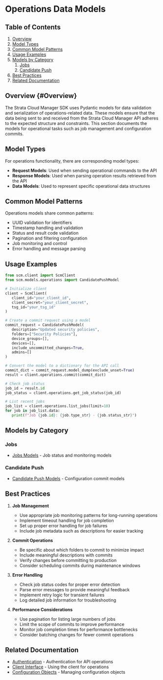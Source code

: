 # Operations Data Models

## Table of Contents

1. [Overview](#overview)
2. [Model Types](#model-types)
3. [Common Model Patterns](#common-model-patterns)
4. [Usage Examples](#usage-examples)
5. [Models by Category](#models-by-category)
   1. [Jobs](#jobs)
   2. [Candidate Push](#candidate-push)
6. [Best Practices](#best-practices)
7. [Related Documentation](#related-documentation)

## Overview {#Overview}
<span id="overview"></span>

The Strata Cloud Manager SDK uses Pydantic models for data validation and serialization of operations-related data. These models ensure that the data being sent to and received from the Strata Cloud Manager API adheres to the expected structure and constraints. This section documents the models for operational tasks such as job management and configuration commits.

## Model Types

For operations functionality, there are corresponding model types:

- **Request Models**: Used when sending operational commands to the API
- **Response Models**: Used when parsing operation results retrieved from the API
- **Data Models**: Used to represent specific operational data structures

## Common Model Patterns

Operations models share common patterns:

- UUID validation for identifiers
- Timestamp handling and validation
- Status and result code validation
- Pagination and filtering configuration
- Job monitoring and control
- Error handling and message parsing

## Usage Examples

```python
from scm.client import ScmClient
from scm.models.operations import CandidatePushModel

# Initialize client
client = ScmClient(
   client_id="your_client_id",
   client_secret="your_client_secret",
   tsg_id="your_tsg_id"
)

# Create a commit request using a model
commit_request = CandidatePushModel(
   description="Updated security policies",
   folders=["Security Policies"],
   device_groups=[],
   devices=[],
   include_uncommitted_changes=True,
   admins=[]
)

# Convert the model to a dictionary for the API call
commit_dict = commit_request.model_dump(exclude_unset=True)
result = client.operations.commit(commit_dict)

# Check job status
job_id = result.id
job_status = client.operations.get_job_status(job_id)

# List recent jobs
job_list = client.operations.list_jobs(limit=10)
for job in job_list.data:
   print(f"Job {job.id}: {job.type_str} - {job.status_str}")
```

## Models by Category

### Jobs

- [Jobs Models](jobs.md) - Job status and monitoring models

### Candidate Push

- [Candidate Push Models](candidate_push.md) - Configuration commit models

## Best Practices

1. **Job Management**
   - Use appropriate job monitoring patterns for long-running operations
   - Implement timeout handling for job completion
   - Set up proper error handling for job failures
   - Include job metadata such as descriptions for easier tracking

2. **Commit Operations**
   - Be specific about which folders to commit to minimize impact
   - Include meaningful descriptions with commits
   - Verify changes before committing to production
   - Consider scheduling commits during maintenance windows

3. **Error Handling**
   - Check job status codes for proper error detection
   - Parse error messages to provide meaningful feedback
   - Implement retry logic for transient failures
   - Log detailed job information for troubleshooting

4. **Performance Considerations**
   - Use pagination for listing large numbers of jobs
   - Limit the scope of commits to improve performance
   - Monitor job completion times for performance bottlenecks
   - Consider batching changes for fewer commit operations

## Related Documentation

- [Authentication](../../auth.md) - Authentication for API operations
- [Client Interface](../../client.md) - Using the client for operations
- [Configuration Objects](../../config/base_object.md) - Managing configuration objects
